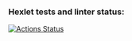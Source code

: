 ### Hexlet tests and linter status:
[![Actions Status](https://github.com/jmih3577/java-project-71/actions/workflows/hexlet-check.yml/badge.svg)](https://github.com/jmih3577/java-project-71/actions)